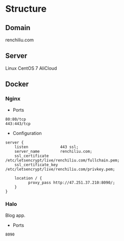 
# Structure

## Domain
renchiliu.com
## Server
Linux CentOS 7
AliCloud
## Docker 
### Nginx
- Ports 
```
80:80/tcp
443:443/tcp
```

- Configuration 
```
server {
    listen              443 ssl;
    server_name         renchiliu.com;
    ssl_certificate     /etc/letsencrypt/live/renchiliu.com/fullchain.pem;
    ssl_certificate_key /etc/letsencrypt/live/renchiliu.com/privkey.pem;

    location / {
          proxy_pass http://47.251.37.210:8090/;
    }
}
```

### Halo
Blog app. 
- Ports 
```
8090
```



